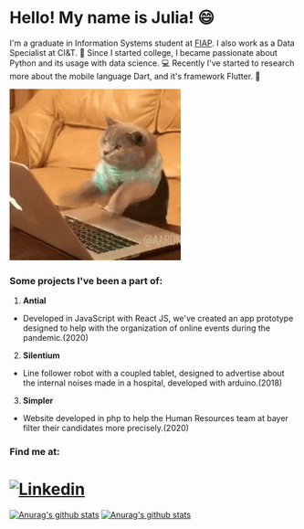 # Hello! My name is Julia! :smile:
I'm a graduate in Information Systems student at [FIAP](https://www.fiap.com.br/). I also work as a Data Specialist at CI&T. :blue_book:
Since I started college, I became passionate about Python and its usage with data science. :computer:
Recently I've started to research more about the mobile language Dart, and it's framework Flutter. :iphone:

![alt-text](https://github.com/juliamonaco/juliamonaco/blob/master/giphy.gif)

### Some projects I've been a part of:
 1. **Antial**
   - Developed in JavaScript with React JS, we've created an app prototype designed to help with the organization of online events during the pandemic.(2020)
 2. **Silentium**
   - Line follower robot with a coupled tablet, designed to advertise about the internal noises made in a hospital, developed with arduino.(2018)
 3. **Simpler**
   - Website developed in php to help the Human Resources team at bayer filter their candidates more precisely.(2020)
   

### Find me at:
# [![Linkedin](https://img.shields.io/badge/Linkedin-blue?style=flat&logo=Linkedin&logoColor=white&link=https://www.linkedin.com/in/julia-de-alvarenga-m%C3%B4naco-64208687/)](https://www.linkedin.com/in/julia-de-alvarenga-m%C3%B4naco-64208687/)

[![Anurag's github stats](https://github-readme-stats.vercel.app/api?username=juliamonaco&theme=tokyonight&layout=compact)](https://github.com/anuraghazra/github-readme-stats) [![Anurag's github stats](https://github-readme-stats.vercel.app/api/top-langs?username=juliamonaco&theme=tokyonight&layout=compact)](https://github.com/anuraghazra/github-readme-stats)


